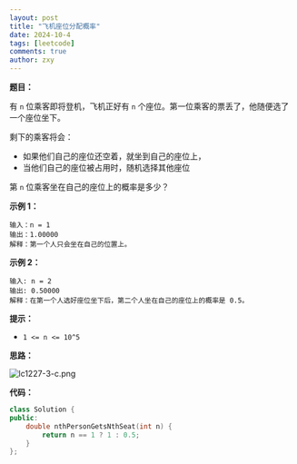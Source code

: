 ```yaml
---
layout: post
title: "飞机座位分配概率"
date: 2024-10-4
tags: [leetcode]
comments: true
author: zxy
---
```


**题目：**

有 `n` 位乘客即将登机，飞机正好有 `n` 个座位。第一位乘客的票丢了，他随便选了一个座位坐下。

剩下的乘客将会：

- 如果他们自己的座位还空着，就坐到自己的座位上，
- 当他们自己的座位被占用时，随机选择其他座位

第 `n` 位乘客坐在自己的座位上的概率是多少？

**示例 1：**

```
输入：n = 1
输出：1.00000
解释：第一个人只会坐在自己的位置上。
```

**示例 2：**

```
输入: n = 2
输出: 0.50000
解释：在第一个人选好座位坐下后，第二个人坐在自己的座位上的概率是 0.5。
```

**提示：**

- `1 <= n <= 10^5`

**思路：**

![lc1227-3-c.png](https://pic.leetcode.cn/1727998809-pPBrhG-lc1227-3-c.png)

**代码：**

```cpp
class Solution {
public:
    double nthPersonGetsNthSeat(int n) {
        return n == 1 ? 1 : 0.5;
    }
};
```



